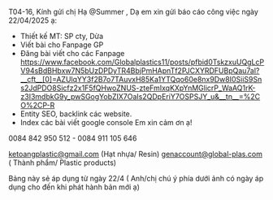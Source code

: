 T04-16,
Kính gửi chị Hạ @Summer ,
Dạ em xin gửi báo cáo công việc ngày 22/04/2025 ạ:
- Thiết kế MT: SP cty, Dừa
- Viết bài cho Fanpage GP
- Đăng bài viết cho các Fanpage
https://www.facebook.com/Globalplastics11/posts/pfbid0TskzxuUQgLcPV94sBdBHbxw7N5bUzDPDyTR4BbjPmHApnTf2PJCXYRDFUBpQau7al?__cft__[0]=AZUlqYY3f2B7o7TAuvxH85Ka1YTQqo60e8nx9Dw8I0SiiS9Sns2JdPDO8Sicfz2x1F5fQHwoZNUS-zteFmIxqKXpYnMGlicrP_WaAQ1rK-z3I3mdbkG9y_pwSGogYobZIX7OaIs2QDpEriY7OSPSJY_u&__tn__=%2CO%2CP-R
- Entity SEO, backlink các website.
- Index các bài viết google console
Em xin cảm ơn ạ!


0084 842 950 512 - 0084 911 105 646

ketoangplastic@gmail.com (Hạt nhựa/ Resin)
genaccount@global-plas.com ( Thành phẩm/ Plastic products) 


Bảng này sẻ áp dụng từ ngày 22/4 ( Anh/chị chú ý phía dưới ảnh có ngày áp dụng cho đến khi phát hành bản mới ạ)